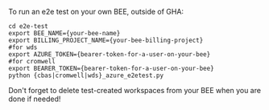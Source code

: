 To run an e2e test on your own BEE, outside of GHA:
```commandline
cd e2e-test
export BEE_NAME={your-bee-name}
export BILLING_PROJECT_NAME={your-bee-billing-project}
#for wds
export AZURE_TOKEN={bearer-token-for-a-user-on-your-bee}
#for cromwell
export BEARER_TOKEN={bearer-token-for-a-user-on-your-bee}
python {cbas|cromwell|wds}_azure_e2etest.py
```
Don't forget to delete test-created workspaces from your BEE when you are done if needed!